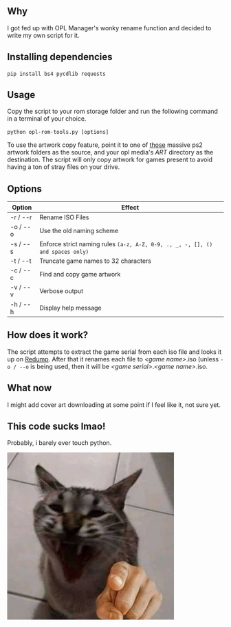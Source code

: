 ## Why
I got fed up with OPL Manager's wonky rename function and decided to write my own script for it.

## Installing dependencies
```
pip install bs4 pycdlib requests
```

## Usage
Copy the script to your rom storage folder and run the following command in a terminal of your choice.
```
python opl-rom-tools.py [options]
```
To use the artwork copy feature, point it to one of [those](https://archive.org/details/oplm-128x128) massive ps2 artwork folders as the source, and your opl media's *ART* directory as the destination.
The script will only copy artwork for games present to avoid having a ton of stray files on your drive.
## Options
| Option   | Effect                                                                             |
|----------|------------------------------------------------------------------------------------|
| -r / --r | Rename ISO Files                                                                   |
| -o / --o | Use the old naming scheme                                                          |
| -s / --s | Enforce strict naming rules ```(a-z, A-Z, 0-9, ., _, -, [], () and spaces only)``` |
| -t / --t | Truncate game names to 32 characters                                               |
| -c / --c | Find and copy game artwork                                                         |
| -v / --v | Verbose output                                                                     |
| -h / --h | Display help message                                                               |

## How does it work?
The script attempts to extract the game serial from each iso file and looks it up on [Redump](http://redump.org).
After that it renames each file to *&lt;game name&gt;*.iso (unless ```-o / --o``` is being used, then it will be *&lt;game serial&gt;*.*&lt;game name&gt;*.iso.

## What now
I might add cover art downloading at some point if I feel like it, not sure yet.

## This code sucks lmao!
Probably, i barely ever touch python.

![Cat laughing about your failures](/img/point_and_laugh.jpg)